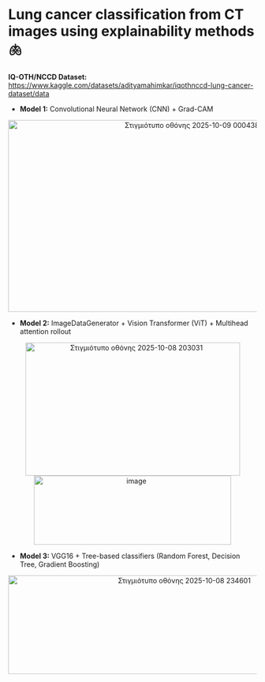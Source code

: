 # Lung cancer classification from CT images using explainability methods 🫁

**IQ-OTH/NCCD Dataset:** https://www.kaggle.com/datasets/adityamahimkar/iqothnccd-lung-cancer-dataset/data

- **Model 1:** Convolutional Neural Network (CNN) + Grad-CAM 

<p align="center">
  <img width="729" height="389" alt="Στιγμιότυπο οθόνης 2025-10-09 000438" src="https://github.com/user-attachments/assets/38dfd7ed-7391-41d6-9935-63250565c31b" />
</p>

- **Model 2:** ImageDataGenerator + Vision Transformer (ViT) + Multihead attention rollout 

<p align="center">
  <img width="435" height="270" alt="Στιγμιότυπο οθόνης 2025-10-08 203031" src="https://github.com/user-attachments/assets/07a6bdfb-b51c-4c74-b658-c1df47ee280d" />
  <img width="400" height="140" alt="image" src="https://github.com/user-attachments/assets/b18e4b53-558b-4878-a493-16f8755123d0" />
</p>

- **Model 3:** VGG16 + Tree-based classifiers (Random Forest, Decision Tree, Gradient Boosting) 

<p align="center">
  <img width="698" height="200" alt="Στιγμιότυπο οθόνης 2025-10-08 234601" src="https://github.com/user-attachments/assets/7db95452-b506-4510-9729-835bef24af5d" />
</p>
